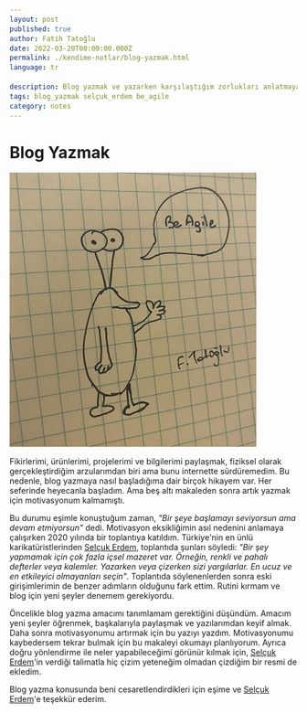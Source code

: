 ```yaml
---
layout: post
published: true
author: Fatih Tatoğlu
date: 2022-03-20T00:00:00.000Z
permalink: ./kendime-notlar/blog-yazmak.html
language: tr

description: Blog yazmak ve yazarken karşılaştığım zorlukları anlatmaya çalıştım. Motivasyon kaynağım olacak bir yazı.
tags: blog_yazmak selçuk_erdem be_agile
category: notes
---
```


# Blog Yazmak

[![Be Agile](../../image/be-agile-cartoon.jpg "Be Agile")](https://www.instagram.com/p/CH2zB56hMWV)

Fikirlerimi, ürünlerimi, projelerimi ve bilgilerimi paylaşmak, fiziksel olarak gerçekleştirdiğim arzularımdan biri ama bunu internette sürdüremedim. Bu nedenle, blog yazmaya nasıl başladığıma dair birçok hikayem var. Her seferinde heyecanla başladım. Ama beş altı makaleden sonra artık yazmak için motivasyonum kalmamıştı.

Bu durumu eşimle konuştuğum zaman, *"Bir şeye başlamayı seviyorsun ama devam etmiyorsun"* dedi. Motivasyon eksikliğimin asıl nedenini anlamaya çalışırken 2020 yılında bir toplantıya katıldım. Türkiye'nin en ünlü karikatüristlerinden [Selçuk Erdem](https://twitter.com/selcukerdem "Selçuk Erdem (@selcukerdem) / Twitter"), toplantıda şunları söyledi: *"Bir şey yapmamak için çok fazla içsel mazeret var. Örneğin, renkli ve pahalı defterler veya kalemler. Yazarken veya çizerken sizi yargılarlar. En ucuz ve en etkileyici olmayanları seçin"*. Toplantıda söylenenlerden sonra eski girişimlerimin de benzer adımların olduğunu fark ettim. Rutini kırmam ve blog için yeni şeyler denemem gerekiyordu.

Öncelikle blog yazma amacımı tanımlamam gerektiğini düşündüm. Amacım yeni şeyler öğrenmek, başkalarıyla paylaşmak ve yazılarımdan keyif almak. Daha sonra motivasyonumu artırmak için bu yazıyı yazdım. Motivasyonumu kaybedersem tekrar bulmak için bu makaleyi okumayı planlıyorum. Ayrıca doğru yönlendirme ile neler yapabileceğimi görünür kılmak için, [Selçuk Erdem](https://twitter.com/selcukerdem "Selçuk Erdem (@selcukerdem) / Twitter")'in verdiği talimatla hiç çizim yeteneğim olmadan çizdiğim bir resmi de ekledim.

Blog yazma konusunda beni cesaretlendirdikleri için eşime ve [Selçuk Erdem](https://twitter.com/selcukerdem "Selçuk Erdem (@selcukerdem) / Twitter")'e teşekkür ederim.
